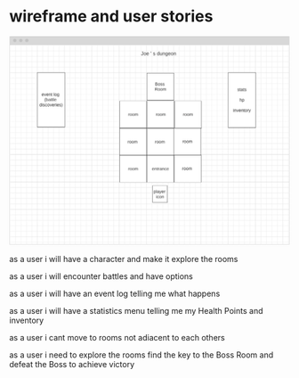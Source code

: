 # wireframe and user stories
![wireframe](/images/wireframe.png)

as a user i will have a character and make it explore the rooms 

as a user i will encounter battles and have options 

as a user i will have  an event log telling me what happens

as a user i will have a statistics menu telling me my Health Points and inventory

as a user i cant move to rooms not adiacent to each others

as a user i need to explore the rooms find the key to the Boss Room and defeat the Boss to achieve victory

